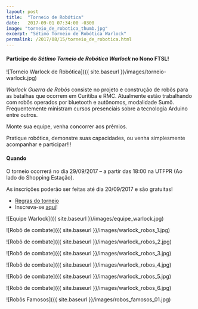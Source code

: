 ```yaml
---
layout: post
title:  "Torneio de Robótica"
date:   2017-09-01 07:34:00 -0300
image: "torneio_de_robotica_thumb.jpg"
excerpt: "Sétimo Torneio de Robótica Warlock"
permalink: /2017/08/15/torneio_de_robotica.html
---
```


#### Participe do *Sétimo Torneio de Robótica Warlock* no Nono FTSL!

![Torneio Warlock de Robótica]({{ site.baseurl }}/images/torneio-warlock.jpg)

*Warlock Guerra de Robôs* consiste no projeto e construção de robôs para as batalhas que ocorrem em Curitiba e RMC. Atualmente estão trabalhando com robôs operados por bluetooth e autônomos, modalidade Sumô. Frequentemente ministram cursos presenciais sobre a tecnologia Arduino entre outros.

Monte sua equipe, venha concorrer aos prêmios.

Pratique robótica, demonstre suas capacidades, ou venha simplesmente acompanhar e participar!!!

#### Quando

O torneio ocorrerá no dia 29/09/2017 – a partir das 18:00 na UTFPR (Ao lado do Shopping Estação). 

As inscrições poderão ser feitas até dia 20/09/2017 e são gratuitas!

- [Regras do torneio](http://ftsl.org.br/torneio_robotica.pdf)
- Inscreva-se [aqui](https://docs.google.com/forms/d/e/1FAIpQLSdH0HnZEIB6Pa5xuEF3h0cjRWVHjpQq01kq8gCFr9mfIzN-XQ/viewform)!

![Equipe Warlock]({{ site.baseurl }}/images/equipe_warlock.jpg)

![Robô de combate]({{ site.baseurl }}/images/warlock_robos_1.jpg)

![Robô de combate]({{ site.baseurl }}/images/warlock_robos_2.jpg)

![Robô de combate]({{ site.baseurl }}/images/warlock_robos_3.jpg)

![Robô de combate]({{ site.baseurl }}/images/warlock_robos_4.jpg)

![Robô de combate]({{ site.baseurl }}/images/warlock_robos_5.jpg)

![Robô de combate]({{ site.baseurl }}/images/warlock_robos_6.jpg)

![Robôs Famosos]({{ site.baseurl }}/images/robos_famosos_01.jpg)



